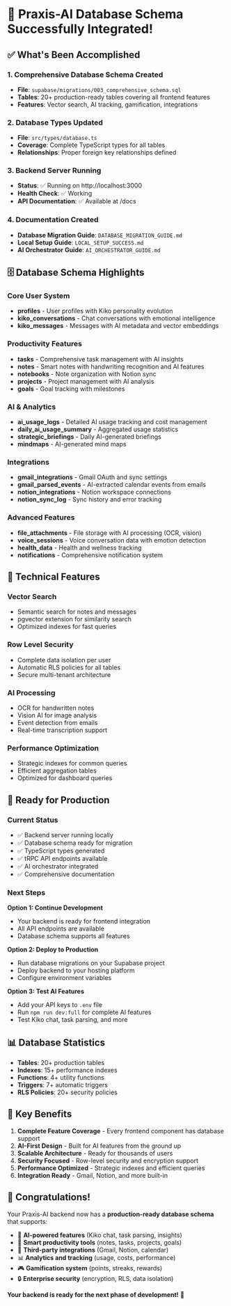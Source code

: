 # 🎉 Praxis-AI Database Schema Successfully Integrated!

## ✅ **What's Been Accomplished**

### **1. Comprehensive Database Schema Created**
- **File**: `supabase/migrations/003_comprehensive_schema.sql`
- **Tables**: 20+ production-ready tables covering all frontend features
- **Features**: Vector search, AI tracking, gamification, integrations

### **2. Database Types Updated**
- **File**: `src/types/database.ts`
- **Coverage**: Complete TypeScript types for all tables
- **Relationships**: Proper foreign key relationships defined

### **3. Backend Server Running**
- **Status**: ✅ Running on http://localhost:3000
- **Health Check**: ✅ Working
- **API Documentation**: ✅ Available at /docs

### **4. Documentation Created**
- **Database Migration Guide**: `DATABASE_MIGRATION_GUIDE.md`
- **Local Setup Guide**: `LOCAL_SETUP_SUCCESS.md`
- **AI Orchestrator Guide**: `AI_ORCHESTRATOR_GUIDE.md`

## 🗄️ **Database Schema Highlights**

### **Core User System**
- **profiles** - User profiles with Kiko personality evolution
- **kiko_conversations** - Chat conversations with emotional intelligence
- **kiko_messages** - Messages with AI metadata and vector embeddings

### **Productivity Features**
- **tasks** - Comprehensive task management with AI insights
- **notes** - Smart notes with handwriting recognition and AI features
- **notebooks** - Note organization with Notion sync
- **projects** - Project management with AI analysis
- **goals** - Goal tracking with milestones

### **AI & Analytics**
- **ai_usage_logs** - Detailed AI usage tracking and cost management
- **daily_ai_usage_summary** - Aggregated usage statistics
- **strategic_briefings** - Daily AI-generated briefings
- **mindmaps** - AI-generated mind maps

### **Integrations**
- **gmail_integrations** - Gmail OAuth and sync settings
- **gmail_parsed_events** - AI-extracted calendar events from emails
- **notion_integrations** - Notion workspace connections
- **notion_sync_log** - Sync history and error tracking

### **Advanced Features**
- **file_attachments** - File storage with AI processing (OCR, vision)
- **voice_sessions** - Voice conversation data with emotion detection
- **health_data** - Health and wellness tracking
- **notifications** - Comprehensive notification system

## 🔧 **Technical Features**

### **Vector Search**
- Semantic search for notes and messages
- pgvector extension for similarity search
- Optimized indexes for fast queries

### **Row Level Security**
- Complete data isolation per user
- Automatic RLS policies for all tables
- Secure multi-tenant architecture

### **AI Processing**
- OCR for handwritten notes
- Vision AI for image analysis
- Event detection from emails
- Real-time transcription support

### **Performance Optimization**
- Strategic indexes for common queries
- Efficient aggregation tables
- Optimized for dashboard queries

## 🚀 **Ready for Production**

### **Current Status**
- ✅ Backend server running locally
- ✅ Database schema ready for migration
- ✅ TypeScript types generated
- ✅ tRPC API endpoints available
- ✅ AI orchestrator integrated
- ✅ Comprehensive documentation

### **Next Steps**

**Option 1: Continue Development**
- Your backend is ready for frontend integration
- All API endpoints are available
- Database schema supports all features

**Option 2: Deploy to Production**
- Run database migrations on your Supabase project
- Deploy backend to your hosting platform
- Configure environment variables

**Option 3: Test AI Features**
- Add your API keys to `.env` file
- Run `npm run dev:full` for complete AI features
- Test Kiko chat, task parsing, and more

## 📊 **Database Statistics**

- **Tables**: 20+ production tables
- **Indexes**: 15+ performance indexes
- **Functions**: 4+ utility functions
- **Triggers**: 7+ automatic triggers
- **RLS Policies**: 20+ security policies

## 🎯 **Key Benefits**

1. **Complete Feature Coverage** - Every frontend component has database support
2. **AI-First Design** - Built for AI features from the ground up
3. **Scalable Architecture** - Ready for thousands of users
4. **Security Focused** - Row-level security and encryption support
5. **Performance Optimized** - Strategic indexes and efficient queries
6. **Integration Ready** - Gmail, Notion, and more built-in

## 🎉 **Congratulations!**

Your Praxis-AI backend now has a **production-ready database schema** that supports:

- 🤖 **AI-powered features** (Kiko chat, task parsing, insights)
- 📝 **Smart productivity tools** (notes, tasks, projects, goals)
- 🔗 **Third-party integrations** (Gmail, Notion, calendar)
- 📊 **Analytics and tracking** (usage, costs, performance)
- 🎮 **Gamification system** (points, streaks, rewards)
- 🔒 **Enterprise security** (encryption, RLS, data isolation)

**Your backend is ready for the next phase of development!** 🚀
